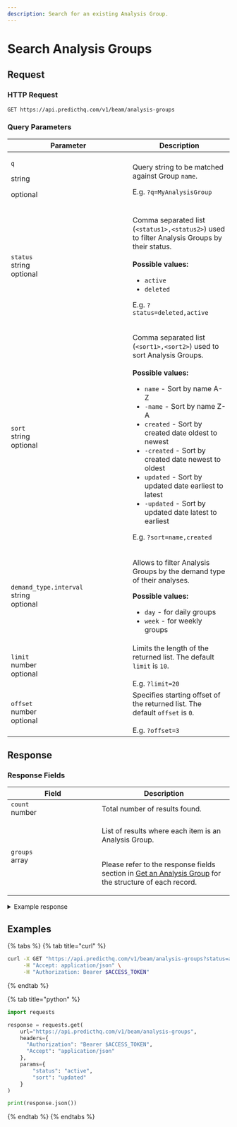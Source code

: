 ```yaml
---
description: Search for an existing Analysis Group.
---
```


# Search Analysis Groups

## Request

### HTTP Request

```http
GET https://api.predicthq.com/v1/beam/analysis-groups
```

### Query Parameters

<table><thead><tr><th width="260">Parameter</th><th>Description</th></tr></thead><tbody><tr><td><p><code>q</code></p><p>string</p><p>optional</p></td><td><p>Query string to be matched against Group <code>name</code>.</p><p>E.g. <code>?q=MyAnalysisGroup</code></p></td></tr><tr><td><code>status</code><br>string<br>optional</td><td><p>Comma separated list (<code>&#x3C;status1>,&#x3C;status2></code>) used to filter Analysis Groups by their status.<br><br><strong>Possible values:</strong></p><ul><li><code>active</code></li><li><code>deleted</code></li></ul><p>E.g. <code>?status=deleted,active</code></p></td></tr><tr><td><code>sort</code><br>string<br>optional</td><td><p>Comma separated list (<code>&#x3C;sort1>,&#x3C;sort2></code>) used to sort Analysis Groups.<br><br><strong>Possible values:</strong></p><ul><li><code>name</code> - Sort by name A-Z</li><li><code>-name</code> - Sort by name Z-A</li><li><code>created</code> - Sort by created date oldest to newest</li><li><code>-created</code> - Sort by created date newest to oldest</li><li><code>updated</code> - Sort by updated date earliest to latest</li><li><code>-updated</code> - Sort by updated date latest to earliest</li></ul><p>E.g. <code>?sort=name,created</code></p></td></tr><tr><td><code>demand_type.interval</code><br>string<br>optional</td><td><p>Allows to filter Analysis Groups by the demand type of their analyses.<br></p><p><strong>Possible values:</strong></p><ul><li><code>day</code> - for daily groups</li><li><code>week</code> - for weekly groups</li></ul></td></tr><tr><td><code>limit</code><br>number<br>optional</td><td>Limits the length of the returned list. The default <code>limit</code> is <code>10</code>.<br><br>E.g. <code>?limit=20</code></td></tr><tr><td><code>offset</code><br>number<br>optional</td><td>Specifies starting offset of the returned list. The default <code>offset</code> is <code>0</code>.<br><br>E.g. <code>?offset=3</code></td></tr></tbody></table>

## Response

### Response Fields

<table><thead><tr><th width="190">Field</th><th>Description</th></tr></thead><tbody><tr><td><code>count</code><br>number</td><td>Total number of results found.</td></tr><tr><td><code>groups</code><br>array</td><td><p>List of results where each item is an Analysis Group.</p><p><br>Please refer to the response fields section in <a href="get-an-analysis-group.md">Get an Analysis Group</a> for the structure of each record.</p></td></tr></tbody></table>

<details>

<summary>Example response</summary>

Below is an example response:

```json
{
    "count": 1,
    "groups": [
        {
            "name": "My Analysis Group 1",
            "create_dt": "2024-02-26T20:58:27.746530+00:00",
            "update_dt": "2024-02-26T20:58:27.746530+00:00",
            "analysis_ids": [
                "b6_hdcGNc6A",
                "q4BelInRvIU",
                "WwSj8lDeNMU"
            ],
            "processing_completed": {
                "feature_importance": true,
                "excluded_analyses": []
            },
            "status": "active",
            "readiness_status": "ready",
            "user_id": null,
            "processed_dt": "2024-02-26T20:58:29.933984+00:00",
            "demand_type": {
                "interval": "day"
            },
            "group_id": "-NjWQkYXsng"
        }
    ]
}
```

</details>

## Examples

{% tabs %}
{% tab title="curl" %}
```bash
curl -X GET "https://api.predicthq.com/v1/beam/analysis-groups?status=active&sort=updated" \
     -H "Accept: application/json" \
     -H "Authorization: Bearer $ACCESS_TOKEN"
```
{% endtab %}

{% tab title="python" %}
```python
import requests

response = requests.get(
    url="https://api.predicthq.com/v1/beam/analysis-groups",
    headers={
      "Authorization": "Bearer $ACCESS_TOKEN",
      "Accept": "application/json"
    },
    params={
        "status": "active",
        "sort": "updated"
    }
)

print(response.json())
```
{% endtab %}
{% endtabs %}
